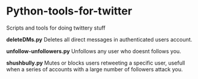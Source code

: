 Python-tools-for-twitter
========================

Scripts and tools for doing twittery stuff


**deleteDMs.py**
Deletes all direct messages in authenticated users account.


**unfollow-unfollowers.py**
Unfollows any user who doesnt follows you.

**shushbully.py**
Mutes or blocks users retweeting a specific user, usefull when a series of accounts with a large number of followers attack you.
